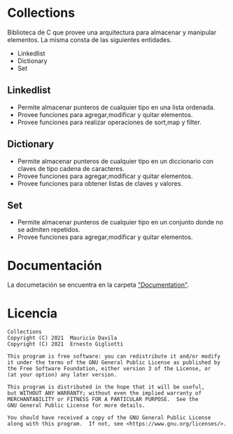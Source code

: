 # Collections

Biblioteca de C que provee una arquitectura para almacenar y manipular elementos.
La misma consta de las siguientes entidades.

  - Linkedlist
  - Dictionary
  - Set

## Linkedlist

  - Permite almacenar punteros de cualquier tipo en una lista ordenada.
  - Provee funciones para agregar,modificar y quitar elementos.
  - Provee funciones para realizar operaciones de sort,map y filter.

## Dictionary

  - Permite almacenar punteros de cualquier tipo en un diccionario con claves de tipo cadena de caracteres.
  - Provee funciones para agregar,modificar y quitar elementos.
  - Provee funciones para obtener listas de claves y valores.

## Set

  - Permite almacenar punteros de cualquier tipo en un conjunto donde no se admiten repetidos.
  - Provee funciones para agregar,modificar y quitar elementos.

# Documentación

La documetación se encuentra en la carpeta ["Documentation"](Documentation/index.html).




# Licencia

    Collections
    Copyright (C) 2021  Mauricio Davila
    Copyright (C) 2021  Ernesto Gigliotti

    This program is free software: you can redistribute it and/or modify
    it under the terms of the GNU General Public License as published by
    the Free Software Foundation, either version 3 of the License, or
    (at your option) any later version.

    This program is distributed in the hope that it will be useful,
    but WITHOUT ANY WARRANTY; without even the implied warranty of
    MERCHANTABILITY or FITNESS FOR A PARTICULAR PURPOSE.  See the
    GNU General Public License for more details.

    You should have received a copy of the GNU General Public License
    along with this program.  If not, see <https://www.gnu.org/licenses/>.

